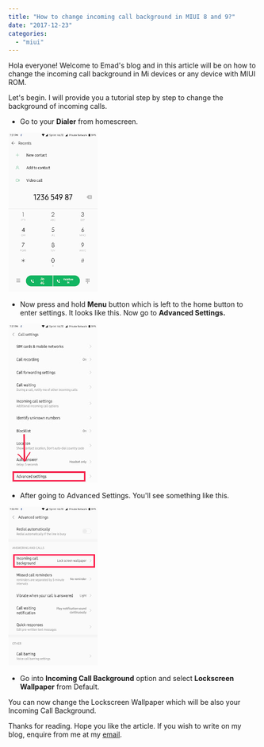 ```yaml
---
title: "How to change incoming call background in MIUI 8 and 9?"
date: "2017-12-23"
categories: 
  - "miui"
---
```


Hola everyone! Welcome to Emad's blog and in this article will be on how to change the incoming call background in Mi devices or any device with MIUI ROM.  
  
Let's begin. I will provide you a tutorial step by step to change the background of incoming calls.  
  
  

- Go to your **Dialer** from homescreen.

[![](images/Screenshot_2017-12-23-19-57-08-854_com.android.contacts.png)](https://1.bp.blogspot.com/-Ap7Er3osoZE/Wj5o3k0uiRI/AAAAAAAALCk/fPVdd-ak89M6blRKogR_84u_YaMwG4OkACLcBGAs/s1600/Screenshot_2017-12-23-19-57-08-854_com.android.contacts.png)

- Now press and hold **Menu** button which is left to the home button to enter settings. It looks like this. Now go to **Advanced Settings.**

[![](images/Screenshot_2017-12-23-19-57-19-172_com.android.phone.jpg)](https://3.bp.blogspot.com/-HW4M2Ue5FSU/Wj5qEshP70I/AAAAAAAALDc/pu8Y86oVRXsl3A55FQdfYs61SZMduRMQgCEwYBhgL/s1600/Screenshot_2017-12-23-19-57-19-172_com.android.phone.jpg)

- After going to Advanced Settings. You'll see something like this.

[![](images/Screenshot_2017-12-23-19-58-50-260_com.android.phone.png)](https://1.bp.blogspot.com/-jGKJ-6sFe98/Wj5qEm1bMEI/AAAAAAAALDc/PDAqW-URBdgUF85a0NAYf7NzPQlX8weWgCEwYBhgL/s1600/Screenshot_2017-12-23-19-58-50-260_com.android.phone.png)

- Go into **Incoming Call Background** option and select **Lockscreen Wallpaper** from Default.

You can now change the Lockscreen Wallpaper which will be also your Incoming Call Background. 

  

Thanks for reading. Hope you like the article. If you wish to write on my blog, enquire from me at my [email](mailto:blackcommando36@gmail.com).
